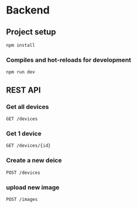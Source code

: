# Backend

## Project setup
```
npm install
```

### Compiles and hot-reloads for development
```
npm run dev
```

## REST API

### Get all devices

`GET /devices`

### Get 1 device

`GET /devices/{id}`

### Create a new deice

`POST /devices`

### upload new image

`POST /images`
